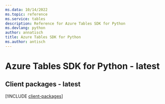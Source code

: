 ```yaml
---
ms.data: 10/14/2022
ms.topic: reference
ms.service: tables
description: Reference for Azure Tables SDK for Python
ms.devlang: python
author: annatisch
title: Azure Tables SDK for Python
ms.author: antisch
---
```

# Azure Tables SDK for Python - latest

## Client packages - latest
[!INCLUDE [client-packages](tables-client-index.md)]